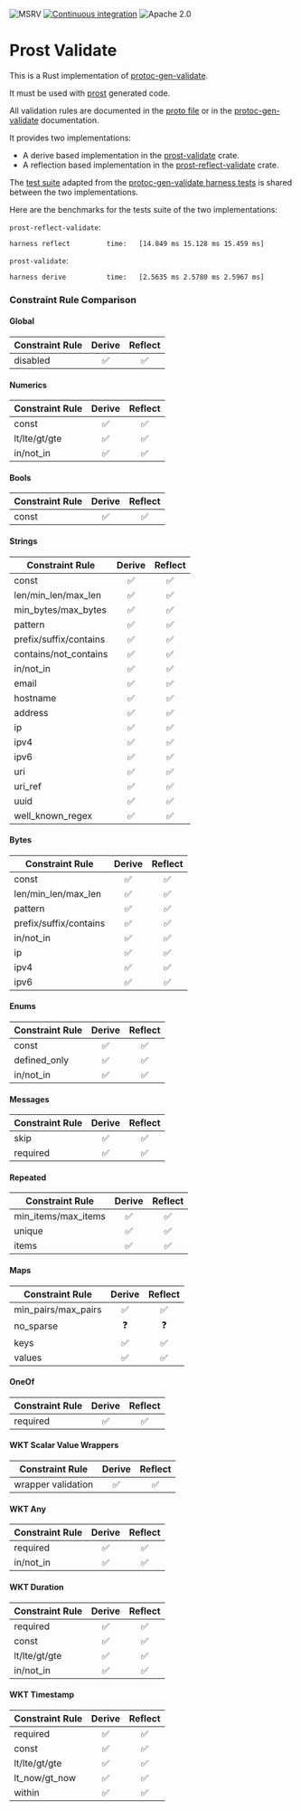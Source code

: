 ![MSRV](https://img.shields.io/badge/rustc-1.74+-blue.svg)
[![Continuous integration](https://github.com/linka-cloud/prost-validate/actions/workflows/ci_derive.yml/badge.svg)](https://github.com/linka-cloud/prost-validate/actions/workflows/ci_derive.yml)
![Apache 2.0](https://img.shields.io/badge/license-Apache2.0-blue.svg)

# Prost Validate

This is a Rust implementation of [protoc-gen-validate](https://github.com/bufbuild/protoc-gen-validate).

It must be used with [prost](https://github.com/tokio-rs/prost) generated code.

All validation rules are documented in the [proto file](https://github.com/linka-cloud/prost-validate/blob/main/prost-validate-types/proto/validate/validate.proto)
or in the [protoc-gen-validate](https://github.com/bufbuild/protoc-gen-validate/blob/v1.1.0/README.md#constraint-rules)
documentation.

It provides two implementations:

- A derive based implementation in the [prost-validate](prost-validate/README.md) crate.
- A reflection based implementation in the [prost-reflect-validate](prost-reflect-validate/README.md) crate.

The [test suite](prost-validate-tests) adapted from
the [protoc-gen-validate harness tests](https://github.com/bufbuild/protoc-gen-validate/blob/v1.1.0/tests/harness/executor/cases.go)
is shared between the two implementations.

Here are the benchmarks for the tests suite of the two implementations:

`prost-reflect-validate`:

```
harness reflect         time:   [14.849 ms 15.128 ms 15.459 ms]
```

`prost-validate`:

```
harness derive          time:   [2.5635 ms 2.5780 ms 2.5967 ms]
```

### Constraint Rule Comparison

#### Global

| Constraint Rule | Derive | Reflect |
|-----------------|:------:|:-------:|
| disabled        |   ✅    |    ✅    |

#### Numerics

| Constraint Rule | Derive | Reflect |
|-----------------|:------:|:-------:|
| const           |   ✅    |    ✅    |
| lt/lte/gt/gte   |   ✅    |    ✅    |
| in/not_in       |   ✅    |    ✅    |

#### Bools

| Constraint Rule | Derive | Reflect |
|-----------------|:------:|:-------:|
| const           |   ✅    |    ✅    |

#### Strings

| Constraint Rule        | Derive | Reflect |
|------------------------|:------:|:-------:|
| const                  |   ✅    |    ✅    |
| len/min\_len/max_len   |   ✅    |    ✅    |
| min\_bytes/max\_bytes  |   ✅    |    ✅    |
| pattern                |   ✅    |    ✅    |
| prefix/suffix/contains |   ✅    |    ✅    |
| contains/not_contains  |   ✅    |    ✅    |
| in/not_in              |   ✅    |    ✅    |
| email                  |   ✅    |    ✅    |
| hostname               |   ✅    |    ✅    |
| address                |   ✅    |    ✅    |
| ip                     |   ✅    |    ✅    |
| ipv4                   |   ✅    |    ✅    |
| ipv6                   |   ✅    |    ✅    |
| uri                    |   ✅    |    ✅    |
| uri_ref                |   ✅    |    ✅    |
| uuid                   |   ✅    |    ✅    |
| well_known_regex       |   ✅    |    ✅    |

#### Bytes

| Constraint Rule        | Derive | Reflect |
|------------------------|:------:|:-------:|
| const                  |   ✅    |    ✅    |
| len/min\_len/max_len   |   ✅    |    ✅    |
| pattern                |   ✅    |    ✅    |
| prefix/suffix/contains |   ✅    |    ✅    |
| in/not_in              |   ✅    |    ✅    |
| ip                     |   ✅    |    ✅    |
| ipv4                   |   ✅    |    ✅    |
| ipv6                   |   ✅    |    ✅    |

#### Enums

| Constraint Rule | Derive | Reflect |
|-----------------|:------:|:-------:|
| const           |   ✅    |    ✅    |
| defined_only    |   ✅    |    ✅    |
| in/not_in       |   ✅    |    ✅    |

#### Messages

| Constraint Rule | Derive | Reflect |
|-----------------|:------:|:-------:|
| skip            |   ✅    |    ✅    |
| required        |   ✅    |    ✅    |

#### Repeated

| Constraint Rule      | Derive | Reflect |
|----------------------|:------:|:-------:|
| min\_items/max_items |   ✅    |    ✅    |
| unique               |   ✅    |    ✅    |
| items                |   ✅    |    ✅    |

#### Maps

| Constraint Rule      | Derive | Reflect |
|----------------------|:------:|:-------:|
| min\_pairs/max_pairs |   ✅    |    ✅    |
| no_sparse            |   ❓    |    ❓    |
| keys                 |   ✅    |    ✅    |
| values               |   ✅    |    ✅    |

#### OneOf

| Constraint Rule | Derive | Reflect |
|-----------------|:------:|:-------:|
| required        |   ✅    |    ✅    |

#### WKT Scalar Value Wrappers

| Constraint Rule    | Derive | Reflect |
|--------------------|:------:|:-------:|
| wrapper validation |   ✅    |    ✅    |

#### WKT Any

| Constraint Rule | Derive | Reflect |
|-----------------|:------:|:-------:|
| required        |   ✅    |    ✅    |
| in/not_in       |   ✅    |    ✅    |

#### WKT Duration

| Constraint Rule | Derive | Reflect |
|-----------------|:------:|:-------:|
| required        |   ✅    |    ✅    |
| const           |   ✅    |    ✅    |
| lt/lte/gt/gte   |   ✅    |    ✅    |
| in/not_in       |   ✅    |    ✅    |

#### WKT Timestamp

| Constraint Rule | Derive | Reflect |
|-----------------|:------:|:-------:|
| required        |   ✅    |    ✅    |
| const           |   ✅    |    ✅    |
| lt/lte/gt/gte   |   ✅    |    ✅    |
| lt_now/gt_now   |   ✅    |    ✅    |
| within          |   ✅    |    ✅    |
